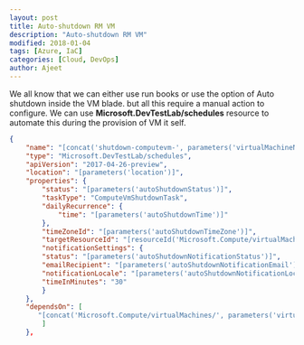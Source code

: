 ```yaml
---
layout: post
title: Auto-shutdown RM VM
description: "Auto-shutdown RM VM"
modified: 2018-01-04
tags: [Azure, IaC]
categories: [Cloud, DevOps]
author: Ajeet
---
```

We all know that we can either use run books or use the option of Auto shutdown inside the VM blade. but all this require a manual action to configure. We can use **Microsoft.DevTestLab/schedules** resource to automate this during the provision of VM it self.

```JSON
{
    "name": "[concat('shutdown-computevm-', parameters('virtualMachineName'))]",
    "type": "Microsoft.DevTestLab/schedules",
    "apiVersion": "2017-04-26-preview",
    "location": "[parameters('location')]",
    "properties": {
        "status": "[parameters('autoShutdownStatus')]",
        "taskType": "ComputeVmShutdownTask",
        "dailyRecurrence": {
            "time": "[parameters('autoShutdownTime')]"
        },
        "timeZoneId": "[parameters('autoShutdownTimeZone')]",
        "targetResourceId": "[resourceId('Microsoft.Compute/virtualMachines', parameters('virtualMachineName'))]",
        "notificationSettings": {
        "status": "[parameters('autoShutdownNotificationStatus')]",
        "emailRecipient": "[parameters('autoShutdownNotificationEmail')]",
        "notificationLocale": "[parameters('autoShutdownNotificationLocale')]",
        "timeInMinutes": "30"
        }
    },
    "dependsOn": [
       "[concat('Microsoft.Compute/virtualMachines/', parameters('virtualMachineName'))]"
        ]
    },
```
